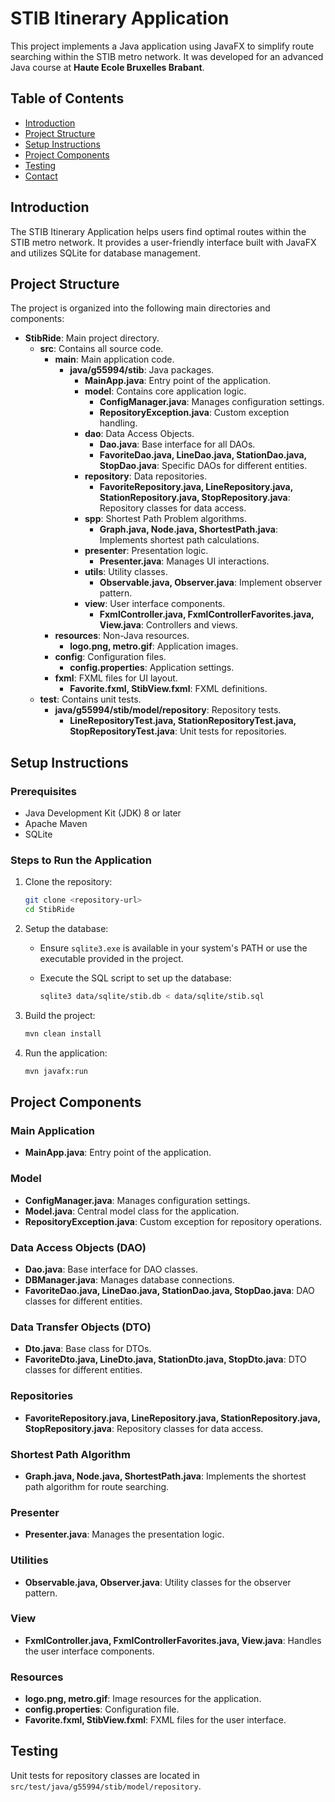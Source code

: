 # STIB Itinerary Application

This project implements a Java application using JavaFX to simplify route searching within the STIB metro network. It was developed for an advanced Java course at **Haute Ecole Bruxelles Brabant**.

## Table of Contents

- [Introduction](#introduction)
- [Project Structure](#project-structure)
- [Setup Instructions](#setup-instructions)
- [Project Components](#project-components)
- [Testing](#testing)
- [Contact](#contact)

## Introduction

The STIB Itinerary Application helps users find optimal routes within the STIB metro network. It provides a user-friendly interface built with JavaFX and utilizes SQLite for database management.

## Project Structure

The project is organized into the following main directories and components:

- **StibRide**: Main project directory.
  - **src**: Contains all source code.
    - **main**: Main application code.
      - **java/g55994/stib**: Java packages.
        - **MainApp.java**: Entry point of the application.
        - **model**: Contains core application logic.
          - **ConfigManager.java**: Manages configuration settings.
          - **RepositoryException.java**: Custom exception handling.
        - **dao**: Data Access Objects.
          - **Dao.java**: Base interface for all DAOs.
          - **FavoriteDao.java, LineDao.java, StationDao.java, StopDao.java**: Specific DAOs for different entities.
        - **repository**: Data repositories.
          - **FavoriteRepository.java, LineRepository.java, StationRepository.java, StopRepository.java**: Repository classes for data access.
        - **spp**: Shortest Path Problem algorithms.
          - **Graph.java, Node.java, ShortestPath.java**: Implements shortest path calculations.
        - **presenter**: Presentation logic.
          - **Presenter.java**: Manages UI interactions.
        - **utils**: Utility classes.
          - **Observable.java, Observer.java**: Implement observer pattern.
        - **view**: User interface components.
          - **FxmlController.java, FxmlControllerFavorites.java, View.java**: Controllers and views.
    - **resources**: Non-Java resources.
      - **logo.png, metro.gif**: Application images.
    - **config**: Configuration files.
      - **config.properties**: Application settings.
    - **fxml**: FXML files for UI layout.
      - **Favorite.fxml, StibView.fxml**: FXML definitions.
  - **test**: Contains unit tests.
    - **java/g55994/stib/model/repository**: Repository tests.
      - **LineRepositoryTest.java, StationRepositoryTest.java, StopRepositoryTest.java**: Unit tests for repositories.


## Setup Instructions

### Prerequisites

- Java Development Kit (JDK) 8 or later
- Apache Maven
- SQLite

### Steps to Run the Application

1. Clone the repository:

    ```bash
    git clone <repository-url>
    cd StibRide
    ```

2. Setup the database:
   - Ensure `sqlite3.exe` is available in your system's PATH or use the executable provided in the project.
   - Execute the SQL script to set up the database:

     ```bash
     sqlite3 data/sqlite/stib.db < data/sqlite/stib.sql
     ```

3. Build the project:

    ```bash
    mvn clean install
    ```

4. Run the application:

    ```bash
    mvn javafx:run
    ```

## Project Components

### Main Application

- **MainApp.java**: Entry point of the application.

### Model

- **ConfigManager.java**: Manages configuration settings.
- **Model.java**: Central model class for the application.
- **RepositoryException.java**: Custom exception for repository operations.

### Data Access Objects (DAO)

- **Dao.java**: Base interface for DAO classes.
- **DBManager.java**: Manages database connections.
- **FavoriteDao.java, LineDao.java, StationDao.java, StopDao.java**: DAO classes for different entities.

### Data Transfer Objects (DTO)

- **Dto.java**: Base class for DTOs.
- **FavoriteDto.java, LineDto.java, StationDto.java, StopDto.java**: DTO classes for different entities.

### Repositories

- **FavoriteRepository.java, LineRepository.java, StationRepository.java, StopRepository.java**: Repository classes for data access.

### Shortest Path Algorithm

- **Graph.java, Node.java, ShortestPath.java**: Implements the shortest path algorithm for route searching.

### Presenter

- **Presenter.java**: Manages the presentation logic.

### Utilities

- **Observable.java, Observer.java**: Utility classes for the observer pattern.

### View

- **FxmlController.java, FxmlControllerFavorites.java, View.java**: Handles the user interface components.

### Resources

- **logo.png, metro.gif**: Image resources for the application.
- **config.properties**: Configuration file.
- **Favorite.fxml, StibView.fxml**: FXML files for the user interface.

## Testing

Unit tests for repository classes are located in `src/test/java/g55994/stib/model/repository`.


